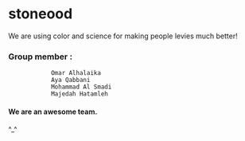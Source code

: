 # stoneood
We are using color and science for making people levies much better!

### Group member : 

                Omar Alhalaika
                Aya Qabbani
                Mohammad Al Smadi
                Majedah Hatamleh


#### We are an awesome team.
^_^





